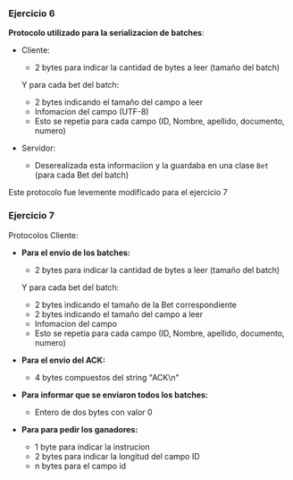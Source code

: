 ### Ejercicio 6

__Protocolo utilizado para la serializacion de batches__:

- Cliente: 
    * 2 bytes para indicar la cantidad de bytes a leer (tamaño del batch)

    Y para cada bet del batch:
    * 2 bytes indicando el tamaño del campo a leer
    * Infomacion del campo (UTF-8)
    * Esto se repetia para cada campo (ID, Nombre, apellido, documento, numero)

- Servidor:
    * Deserealizada esta informaciion y la guardaba en una clase `Bet` (para cada Bet del batch)

Este protocolo fue levemente modificado para el ejercicio 7

### Ejercicio 7

 Protocolos Cliente: 

- __Para el envio de los batches:__

    * 2 bytes para indicar la cantidad de bytes a leer (tamaño del batch)

    Y para cada bet del batch:
    * 2 bytes indicando el tamaño de la Bet correspondiente
    * 2 bytes indicando el tamaño del campo a leer
    * Infomacion del campo 
    * Esto se repetia para cada campo (ID, Nombre, apellido, documento, numero)

- __Para el envio del ACK:__

    * 4 bytes compuestos del string "ACK\n"

- __Para informar que se enviaron todos los batches:__
    * Entero de dos bytes con valor 0

- __Para para pedir los ganadores:__
    * 1 byte para indicar la instrucion
    * 2 bytes para indicar la longitud del campo ID 
    * n bytes para el campo id
